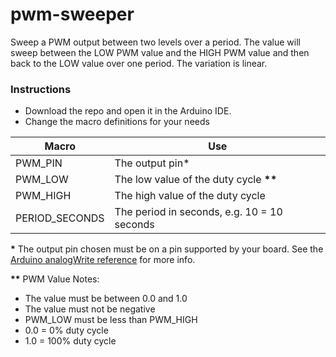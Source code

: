 # pwm-sweeper
Sweep a PWM output between two levels over a period.  The value will sweep 
between the LOW PWM value and the HIGH PWM value and then back to the LOW
value over one period.  The variation is linear.

### Instructions
- Download the repo and open it in the Arduino IDE.
- Change the macro definitions for your needs

| Macro | Use |
|-------|------|
| PWM_PIN | The output pin\* |
| PWM_LOW | The low value of the duty cycle __\*\*__ |
| PWM_HIGH | The high value of the duty cycle |
| PERIOD_SECONDS | The period in seconds, e.g. 10 = 10 seconds |

__\*__ The output pin chosen must be on a pin supported by your board. See the 
[Arduino analogWrite reference](https://www.arduino.cc/reference/en/language/functions/analog-io/analogwrite/)
for more info.

__\*\*__ PWM Value Notes:
- The value must be between 0.0 and 1.0
- The value must not be negative
- PWM_LOW must be less than PWM_HIGH
- 0.0 =   0% duty cycle
- 1.0 = 100% duty cycle


